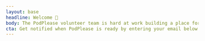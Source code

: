 ```yaml
---
layout: base
headline: Welcome 👋
body: The PodPlease volunteer team is hard at work building a place for you to find and create k-12 learning pods in your community.
cta: Get notified when PodPlease is ready by entering your email below...
---
```

